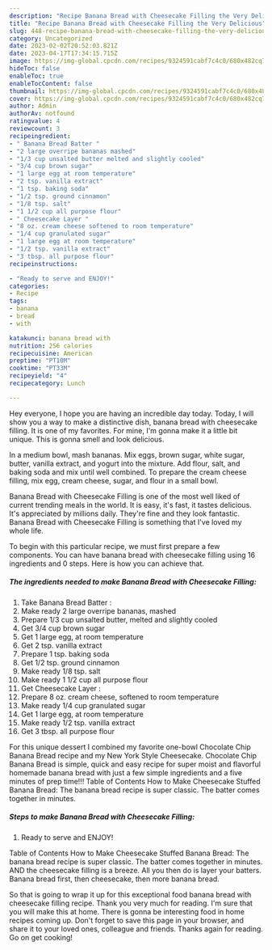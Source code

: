 ```yaml
---
description: "Recipe Banana Bread with Cheesecake Filling the Very Delicious"
title: "Recipe Banana Bread with Cheesecake Filling the Very Delicious"
slug: 448-recipe-banana-bread-with-cheesecake-filling-the-very-delicious
category: Uncategorized
date: 2023-02-02T20:52:03.821Z
date: 2023-04-17T17:34:15.715Z
image: https://img-global.cpcdn.com/recipes/9324591cabf7c4c0/680x482cq70/banana-bread-with-cheesecake-filling-recipe-main-photo.jpg
hideToc: false
enableToc: true
enableTocContent: false
thumbnail: https://img-global.cpcdn.com/recipes/9324591cabf7c4c0/680x482cq70/banana-bread-with-cheesecake-filling-recipe-main-photo.jpg
cover: https://img-global.cpcdn.com/recipes/9324591cabf7c4c0/680x482cq70/banana-bread-with-cheesecake-filling-recipe-main-photo.jpg
author: Admin
authorAv: notfound
ratingvalue: 4
reviewcount: 3
recipeingredient:
- " Banana Bread Batter "
- "2 large overripe bananas mashed"
- "1/3 cup unsalted butter melted and slightly cooled"
- "3/4 cup brown sugar"
- "1 large egg at room temperature"
- "2 tsp. vanilla extract"
- "1 tsp. baking soda"
- "1/2 tsp. ground cinnamon"
- "1/8 tsp. salt"
- "1 1/2 cup all purpose flour"
- " Cheesecake Layer "
- "8 oz. cream cheese softened to room temperature"
- "1/4 cup granulated sugar"
- "1 large egg at room temperature"
- "1/2 tsp. vanilla extract"
- "3 tbsp. all purpose flour"
recipeinstructions:

- "Ready to serve and ENJOY!"
categories:
- Recipe
tags:
- banana
- bread
- with

katakunci: banana bread with 
nutrition: 256 calories
recipecuisine: American
preptime: "PT10M"
cooktime: "PT33M"
recipeyield: "4"
recipecategory: Lunch

---
```



Hey everyone, I hope you are having an incredible day today. Today, I will show you a way to make a distinctive dish, banana bread with cheesecake filling. It is one of my favorites. For mine, I'm gonna make it a little bit unique. This is gonna smell and look delicious.

In a medium bowl, mash bananas. Mix eggs, brown sugar, white sugar, butter, vanilla extract, and yogurt into the mixture. Add flour, salt, and baking soda and mix until well combined. To prepare the cream cheese filling, mix egg, cream cheese, sugar, and flour in a small bowl.

Banana Bread with Cheesecake Filling is one of the most well liked of current trending meals in the world. It is easy, it's fast, it tastes delicious. It's appreciated by millions daily. They're fine and they look fantastic. Banana Bread with Cheesecake Filling is something that I've loved my whole life.


To begin with this particular recipe, we must first prepare a few components. You can have banana bread with cheesecake filling using 16 ingredients and 0 steps. Here is how you can achieve that.

<!--inarticleads1-->

##### The ingredients needed to make Banana Bread with Cheesecake Filling:

1. Take  Banana Bread Batter :
1. Make ready 2 large overripe bananas, mashed
1. Prepare 1/3 cup unsalted butter, melted and slightly cooled
1. Get 3/4 cup brown sugar
1. Get 1 large egg, at room temperature
1. Get 2 tsp. vanilla extract
1. Prepare 1 tsp. baking soda
1. Get 1/2 tsp. ground cinnamon
1. Make ready 1/8 tsp. salt
1. Make ready 1 1/2 cup all purpose flour
1. Get  Cheesecake Layer :
1. Prepare 8 oz. cream cheese, softened to room temperature
1. Make ready 1/4 cup granulated sugar
1. Get 1 large egg, at room temperature
1. Make ready 1/2 tsp. vanilla extract
1. Get 3 tbsp. all purpose flour


For this unique dessert I combined my favorite one-bowl Chocolate Chip Banana Bread recipe and my New York Style Cheesecake. Chocolate Chip Banana Bread is simple, quick and easy recipe for super moist and flavorful homemade banana bread with just a few simple ingredients and a five minutes of prep time!!! Table of Contents How to Make Cheesecake Stuffed Banana Bread: The banana bread recipe is super classic. The batter comes together in minutes. 

<!--inarticleads2-->

##### Steps to make Banana Bread with Cheesecake Filling:


1. Ready to serve and ENJOY!

Table of Contents How to Make Cheesecake Stuffed Banana Bread: The banana bread recipe is super classic. The batter comes together in minutes. AND the cheesecake filling is a breeze. All you then do is layer your batters. Banana bread first, then cheesecake, then more banana bread. 

So that is going to wrap it up for this exceptional food banana bread with cheesecake filling recipe. Thank you very much for reading. I'm sure that you will make this at home. There is gonna be interesting food in home recipes coming up. Don't forget to save this page in your browser, and share it to your loved ones, colleague and friends. Thanks again for reading. Go on get cooking!
